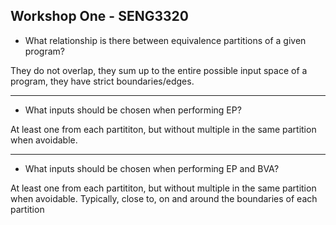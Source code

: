 ## Workshop One - SENG3320

- What relationship is there between equivalence partitions of a given program?

They do not overlap, they sum up to the entire possible input space of a program, they have strict boundaries/edges.

---

- What inputs should be chosen when performing EP?

At least one from each partititon, but without multiple in the same partition when avoidable.

---

- What inputs should be chosen when performing EP and BVA?


At least one from each partititon, but without multiple in the same partition when avoidable. Typically, close to, on and around the boundaries of each partition